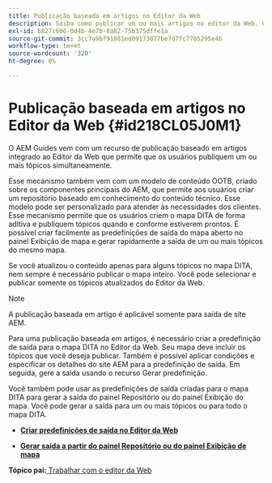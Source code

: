 ```yaml
---
title: Publicação baseada em artigos no Editor da Web
description: Saiba como publicar um ou mais artigos no editor da Web. Gere saída para um ou mais tópicos em um mapa DITA nos Guias AEM.
exl-id: b827c606-0d4b-4e7b-8a82-75b375dffe1a
source-git-commit: 3cc7a9bf91881ed09173077be7d7fc7705295e4b
workflow-type: tm+mt
source-wordcount: '320'
ht-degree: 0%

---
```


# Publicação baseada em artigos no Editor da Web {#id218CL05J0M1}

O AEM Guides vem com um recurso de publicação baseado em artigos integrado ao Editor da Web que permite que os usuários publiquem um ou mais tópicos simultaneamente.

Esse mecanismo também vem com um modelo de conteúdo OOTB, criado sobre os componentes principais do AEM, que permite aos usuários criar um repositório baseado em conhecimento do conteúdo técnico. Esse modelo pode ser personalizado para atender às necessidades dos clientes. Esse mecanismo permite que os usuários criem o mapa DITA de forma aditiva e publiquem tópicos quando e conforme estiverem prontos. É possível criar facilmente as predefinições de saída do mapa aberto no painel Exibição de mapa e gerar rapidamente a saída de um ou mais tópicos do mesmo mapa.

Se você atualizou o conteúdo apenas para alguns tópicos no mapa DITA, nem sempre é necessário publicar o mapa inteiro. Você pode selecionar e publicar somente os tópicos atualizados do Editor da Web.

>[!NOTE]
>
> A publicação baseada em artigo é aplicável somente para saída de site AEM.

Para uma publicação baseada em artigos, é necessário criar a predefinição de saída para o mapa DITA no Editor da Web. Seu mapa deve incluir os tópicos que você deseja publicar. Também é possível aplicar condições e especificar os detalhes do site AEM para a predefinição de saída. Em seguida, gere a saída usando o recurso Gerar predefinição.

Você também pode usar as predefinições de saída criadas para o mapa DITA para gerar a saída do painel Repositório ou do painel Exibição do mapa. Você pode gerar a saída para um ou mais tópicos ou para todo o mapa DITA.

- **[Criar predefinições de saída no Editor da Web](web-editor-article-publishing-presets.md)**

- **[Gerar saída a partir do painel Repositório ou do painel Exibição de mapa](web-editor-article-publishing-output.md)**


**Tópico pai:**[ Trabalhar com o editor da Web](web-editor.md)

